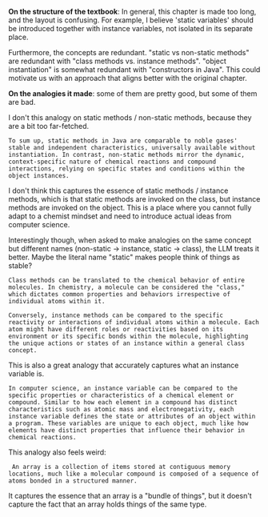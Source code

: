 **On the structure of the textbook**: In general, this chapter is made too long, and the layout is confusing. For example, I believe 'static variables' should be introduced together with instance variables, not isolated in its separate place.

Furthermore, the concepts are redundant. "static vs non-static methods" are redundant with "class methods vs. instance methods". "object instantiation" is somewhat redundant with "constructors in Java". This could motivate us with an approach that aligns better with the original chapter.

**On the analogies it made**: some of them are pretty good, but some of them are bad.

I don't this analogy on static methods / non-static methods, because they are a bit too far-fetched.
```
To sum up, static methods in Java are comparable to noble gases' stable and independent characteristics, universally available without instantiation. In contrast, non-static methods mirror the dynamic, context-specific nature of chemical reactions and compound interactions, relying on specific states and conditions within the object instances.
```

I don't think this captures the essence of static methods / instance methods, which is that static methods are invoked on the class, but instance methods are invoked on the object. This is a place where you cannot fully adapt to a chemist mindset and need to introduce actual ideas from computer science.

Interestingly though, when asked to make analogies on the same concept but different names (non-static -> instance, static -> class), the LLM treats it better. Maybe the literal name "static" makes people think of things as stable?
```
Class methods can be translated to the chemical behavior of entire molecules. In chemistry, a molecule can be considered the "class," which dictates common properties and behaviors irrespective of individual atoms within it. 

Conversely, instance methods can be compared to the specific reactivity or interactions of individual atoms within a molecule. Each atom might have different roles or reactivities based on its environment or its specific bonds within the molecule, highlighting the unique actions or states of an instance within a general class concept.
```

This is also a great analogy that accurately captures what an instance variable is.

```
In computer science, an instance variable can be compared to the specific properties or characteristics of a chemical element or compound. Similar to how each element in a compound has distinct characteristics such as atomic mass and electronegativity, each instance variable defines the state or attributes of an object within a program. These variables are unique to each object, much like how elements have distinct properties that influence their behavior in chemical reactions.
```

This analogy also feels weird:
```
 An array is a collection of items stored at contiguous memory locations, much like a molecular compound is composed of a sequence of atoms bonded in a structured manner.
 ```
It captures the essence that an array is a "bundle of things", but it doesn't capture the fact that an array holds things of the same type.


